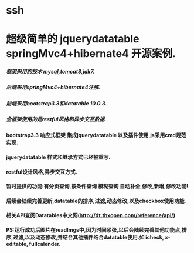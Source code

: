 # ssh
# 超级简单的 jquerydatatable springMvc4+hibernate4 开源案例.

##### 框架采用的技术 mysql,tomcat8,jdk7.

##### 后端采用springMvc4+hibernate4注解.

##### 前端采用bootstrap3.3和datatable 10.0.3.

##### 全框架使用的是restful风格和异步交互数据.

#### bootstrap3.3 响应式框架 集成jquerydatatable 以及插件使用,js采用cmd规范实现.

#### jquerydatatable 样式和继承方式已经被重写.

#### restful设计风格,异步交互方式.

#### 暂时提供的功能:有分页查询,按条件查询 模糊查询 自动补全,修改,新增,修改功能!

#### 后续会陆续完善更新,datatable的排序,过滤,动态修改,以及checkbox使用功能.

#### 相关API查阅Datatables中文网(http://dt.thxopen.com/reference/api/)

#### PS:运行成功后图片在readImgs中,因为时间紧张,以后会陆续完善其他功能点,排序,过滤,以及动态修改,并结合其他插件结合datatable使用.如 icheck, x-editable, fullcalender.
